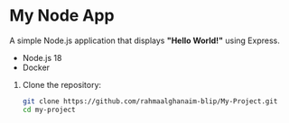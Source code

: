 # My Node App

A simple Node.js application that displays **"Hello World!"** using Express.



- Node.js 18
- Docker 



1. Clone the repository:
   ```bash
   git clone https://github.com/rahmaalghanaim-blip/My-Project.git
   cd my-project
